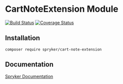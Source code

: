 # CartNoteExtension Module
[![Build Status](https://travis-ci.org/spryker/cart-note-extension.svg)](https://travis-ci.org/spryker/cart-note-extension)
[![Coverage Status](https://coveralls.io/repos/github/spryker/cart-note-extension/badge.svg)](https://coveralls.io/github/spryker/cart-note-extension)


## Installation

```
composer require spryker/cart-note-extension
```

## Documentation

[Spryker Documentation](https://academy.spryker.com/developing_with_spryker/module_guide/modules.html)
